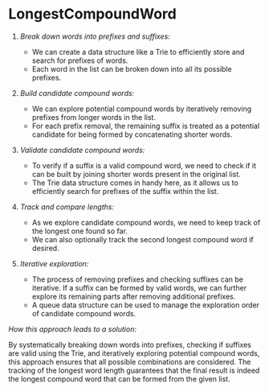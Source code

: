# LongestCompoundWord
1. *Break down words into prefixes and suffixes:*
   - We can create a data structure like a Trie to efficiently store and search for prefixes of words.
   - Each word in the list can be broken down into all its possible prefixes.

2. *Build candidate compound words:*
   - We can explore potential compound words by iteratively removing prefixes from longer words in the list.
   - For each prefix removal, the remaining suffix is treated as a potential candidate for being formed by concatenating shorter words.

3. *Validate candidate compound words:*
   - To verify if a suffix is a valid compound word, we need to check if it can be built by joining shorter words present in the original list.
   - The Trie data structure comes in handy here, as it allows us to efficiently search for prefixes of the suffix within the list.

4. *Track and compare lengths:*
   - As we explore candidate compound words, we need to keep track of the longest one found so far.
   - We can also optionally track the second longest compound word if desired.

5. *Iterative exploration:*
   - The process of removing prefixes and checking suffixes can be iterative. If a suffix can be formed by valid words, we can further explore its remaining parts after removing additional prefixes.
   - A queue data structure can be used to manage the exploration order of candidate compound words.

*How this approach leads to a solution:*

By systematically breaking down words into prefixes, checking if suffixes are valid using the Trie, and iteratively exploring potential compound words, this approach ensures that all possible combinations are considered. The tracking of the longest word length guarantees that the final result is indeed the longest compound word that can be formed from the given list.

